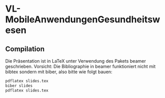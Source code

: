 # VL-MobileAnwendungenGesundheitswesen

## Compilation

Die Präsentation ist in LaTeX unter Verwendung des Pakets beamer geschrieben. Vorsicht: Die Bibliographie in beamer funktioniert nicht mit bibtex sondern mit biber, also bitte wie folgt bauen:

```sh
pdflatex slides.tex
biber slides
pdflatex slides.tex
```

